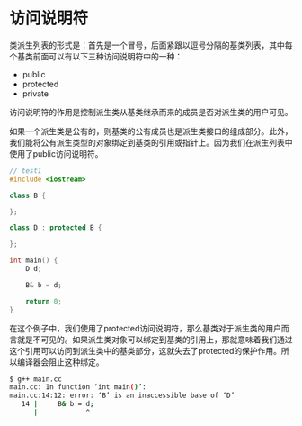 # 访问说明符

类派生列表的形式是：首先是一个冒号，后面紧跟以逗号分隔的基类列表，其中每个基类前面可以有以下三种访问说明符中的一种：

- public
- protected
- private

访问说明符的作用是控制派生类从基类继承而来的成员是否对派生类的用户可见。


如果一个派生类是公有的，则基类的公有成员也是派生类接口的组成部分。此外，我们能将公有派生类型的对象绑定到基类的引用或指针上。因为我们在派生列表中使用了public访问说明符。

```cpp
// test1
#include <iostream>

class B {

};

class D : protected B {

};

int main() {
    D d;

    B& b = d;

    return 0;
}
```

在这个例子中，我们使用了protected访问说明符，那么基类对于派生类的用户而言就是不可见的。如果派生类对象可以绑定到基类的引用上，那就意味着我们通过这个引用可以访问到派生类中的基类部分，这就失去了protected的保护作用。所以编译器会阻止这种绑定。

```bash
$ g++ main.cc
main.cc: In function ‘int main()’:
main.cc:14:12: error: ‘B’ is an inaccessible base of ‘D’
   14 |     B& b = d;
      |            ^
```